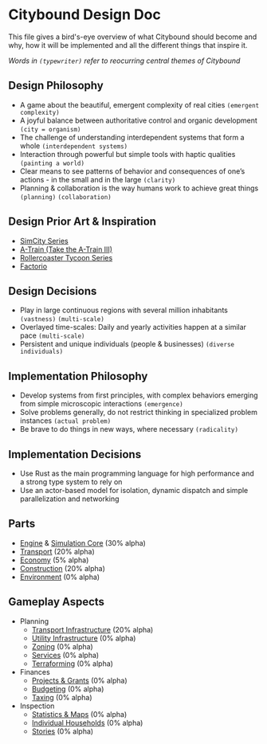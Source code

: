 # Citybound Design Doc

This file gives a bird's-eye overview of what Citybound should become and why, how it will be implemented and all the different things that inspire it.

*Words in `(typewriter)` refer to reocurring central themes of Citybound*

## Design Philosophy

* A game about the beautiful, emergent complexity of real cities `(emergent complexity)`
* A joyful balance between authoritative control and organic development `(city = organism)`
* The challenge of understanding interdependent systems that form a whole `(interdependent systems) `
* Interaction through powerful but simple tools with haptic qualities `(painting a world)`
* Clear means to see patterns of behavior and consequences of one’s actions - in the small and in the large `(clarity)`
* Planning & collaboration is the way humans work to achieve great things `(planning)` `(collaboration)`

## Design Prior Art & Inspiration

* [SimCity Series](https://en.wikipedia.org/wiki/SimCity)
* [A-Train (Take the A-Train III)](https://en.wikipedia.org/wiki/A-Train#A-Train_III)
* [Rollercoaster Tycoon Series](https://en.wikipedia.org/wiki/RollerCoaster_Tycoon)
* [Factorio](https://en.wikipedia.org/wiki/Factorio)

## Design Decisions

* Play in large continuous regions with several million inhabitants `(vastness)` `(multi-scale)`
* Overlayed time-scales: Daily and yearly activities happen at a similar pace `(multi-scale)`
* Persistent and unique individuals (people & businesses) `(diverse individuals)`

## Implementation Philosophy

* Develop systems from first principles, with complex behaviors emerging from simple microscopic interactions `(emergence)`
* Solve problems generally, do not restrict thinking in specialized problem instances `(actual problem)`
* Be brave to do things in new ways, where necessary `(radicality)`

## Implementation Decisions

* Use Rust as the main programming language for high performance and a strong type system to rely on
* Use an actor-based model for isolation, dynamic dispatch and simple parallelization and networking

## Parts

* [Engine](../engine/README.md) & [Simulation Core](core/README.md) (30% alpha)
* [Transport](transport/README.md) (20% alpha)
* [Economy](economy/README.md) (5% alpha)
* [Construction](construction/README.md) (20% alpha)
* [Environment](environment/README.md) (0% alpha)

## Gameplay Aspects

* Planning
  * [Transport Infrastructure](transport/planning/README.md) (20% alpha)
  * [Utility Infrastructure](utilities/README.md) (0% alpha)
  * [Zoning](zoning/README.md) (0% alpha)
  * [Services](services/README.md) (0% alpha)
  * [Terraforming](environment/terraforming/README.md) (0% alpha)
* Finances
  * [Projects & Grants](projects/README.md) (0% alpha)
  * [Budgeting](finances/README.md) (0% alpha)
  * [Taxing](finances/README.md) (0% alpha)
* Inspection
  * [Statistics & Maps](inspection/stats/README.md) (0% alpha)
  * [Individual Households](inspection/households/README.md) (0% alpha)
  * [Stories](inspection/stories/README.md) (0% alpha)
